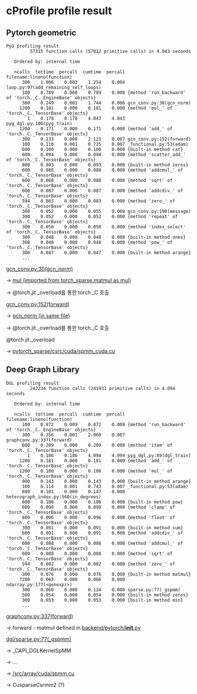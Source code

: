 # cProfile profile result

## Pytorch geometric

```
PyG profiling result
         57315 function calls (57012 primitive calls) in 4.043 seconds

   Ordered by: internal time

   ncalls  tottime  percall  cumtime  percall filename:lineno(function)
      300    1.006    0.003    1.254    0.004 loop.py:97(add_remaining_self_loops)
      100    0.789    0.008    0.789    0.008 {method 'run_backward' of 'torch._C._EngineBase' objects}
      300    0.249    0.001    1.744    0.006 gcn_conv.py:30(gcn_norm)
     1200    0.181    0.000    0.181    0.000 {method 'mul_' of 'torch._C._TensorBase' objects}
        1    0.178    0.178    4.043    4.043 pyg_dgl.py:100(pyg_train)
     1200    0.171    0.000    0.171    0.000 {method 'add_' of 'torch._C._TensorBase' objects}
      300    0.133    0.000    2.123    0.007 gcn_conv.py:152(forward)
      100    0.110    0.001    0.725    0.007 _functional.py:53(adam)
      600    0.100    0.000    0.100    0.000 {built-in method cat}
      600    0.094    0.000    0.094    0.000 {method 'scatter_add_' of 'torch._C._TensorBase' objects}
      800    0.093    0.000    0.093    0.000 {built-in method zeros}
      600    0.088    0.000    0.088    0.000 {method 'addcmul_' of 'torch._C._TensorBase' objects}
      600    0.088    0.000    0.088    0.000 {method 'sqrt' of 'torch._C._TensorBase' objects}
      600    0.087    0.000    0.087    0.000 {method 'addcdiv_' of 'torch._C._TensorBase' objects}
      594    0.083    0.000    0.083    0.000 {method 'zero_' of 'torch._C._TensorBase' objects}
      300    0.052    0.000    0.055    0.000 gcn_conv.py:190(message)
      300    0.052    0.000    0.052    0.000 {method 'repeat' of 'torch._C._TensorBase' objects}
      300    0.050    0.000    0.050    0.000 {method 'index_select' of 'torch._C._TensorBase' objects}
      300    0.048    0.000    0.048    0.000 {built-in method ones}
      300    0.048    0.000    0.048    0.000 {method 'pow_' of 'torch._C._TensorBase' objects}
      300    0.047    0.000    0.047    0.000 {built-in method arange}
      ...
```

[gcn_conv.py:30(gcn_norm)](https://github.com/pyg-team/pytorch_geometric/blob/master/torch_geometric/nn/conv/gcn_conv.py#L30)

-> [mul (imported from torch_sparse.matmul as mul)](https://github.com/rusty1s/pytorch_sparse/blob/master/torch_sparse/matmul.py#L123)

-> @torch.jit._overload를 통한 torch._C 호출

[gcn_conv.py:152(forward)](https://github.com/pyg-team/pytorch_geometric/blob/master/torch_geometric/nn/conv/gcn_conv.py#L154)

-> [gcn_norm (in same file)](https://github.com/pyg-team/pytorch_geometric/blob/c4a2aae63351c6996f2e4b38580981f293918fcb/torch_geometric/nn/conv/gcn_conv.py#L17)

-> @torch.jit._overload를 통한 torch._C 호출

@torch.jit._overload

-> [pytorch_sparse/csrc/cuda/spmm_cuda.cu](https://github.com/rusty1s/pytorch_sparse/blob/master/csrc/cuda/spmm_cuda.cu#L14)

## Deep Graph Library

```
DGL profiling result
         242234 function calls (241931 primitive calls) in 4.094 seconds

   Ordered by: internal time

   ncalls  tottime  percall  cumtime  percall filename:lineno(function)
      100    0.872    0.009    0.872    0.009 {method 'run_backward' of 'torch._C._EngineBase' objects}
      300    0.356    0.001    2.060    0.007 graphconv.py:337(forward)
      600    0.209    0.000    0.209    0.000 {method 'item' of 'torch._C._TensorBase' objects}
        1    0.186    0.186    4.094    4.094 pyg_dgl.py:89(dgl_train)
     1200    0.181    0.000    0.181    0.000 {method 'add_' of 'torch._C._TensorBase' objects}
     1200    0.180    0.000    0.180    0.000 {method 'mul_' of 'torch._C._TensorBase' objects}
      900    0.143    0.000    0.143    0.000 {built-in method arange}
      100    0.114    0.001    0.743    0.007 _functional.py:53(adam)
      600    0.101    0.000    0.147    0.000 heterograph_index.py:560(in_degrees)
      600    0.100    0.000    0.100    0.000 {built-in method pow}
      600    0.098    0.000    0.098    0.000 {method 'clamp' of 'torch._C._TensorBase' objects}
      600    0.096    0.000    0.096    0.000 {method 'float' of 'torch._C._TensorBase' objects}
      300    0.091    0.000    0.091    0.000 {built-in method sum}
      600    0.091    0.000    0.091    0.000 {method 'addcdiv_' of 'torch._C._TensorBase' objects}
      600    0.088    0.000    0.088    0.000 {method 'addcmul_' of 'torch._C._TensorBase' objects}
      600    0.088    0.000    0.088    0.000 {method 'sqrt' of 'torch._C._TensorBase' objects}
      594    0.082    0.000    0.082    0.000 {method 'zero_' of 'torch._C._TensorBase' objects}
      300    0.076    0.000    0.076    0.000 {built-in method matmul}
     7200    0.063    0.000    0.066    0.000 ndarray.py:177(<genexpr>)
      300    0.060    0.000    0.124    0.000 sparse.py:77(_gspmm)
      500    0.054    0.000    0.054    0.000 {built-in method zeros}
      300    0.053    0.000    0.053    0.000 {built-in method min}
      ...
```

[graphconv.py:337(forward)](https://github.com/dmlc/dgl/blob/master/python/dgl/nn/pytorch/conv/graphconv.py#L337)

-> forward - matmul defined in [backend/pytorch/__init__.py](https://github.com/dmlc/dgl/blob/ad61a9a55092849111e4e7277942879fb82c9ed7/tests/backend/pytorch/__init__.py#L66)

[dgl/sparse.py:77(_gspmm)](https://github.com/dmlc/dgl/blob/master/python/dgl/sparse.py#L88)

-> _CAPI_DGLKernelSpMM

-> ...

-> [/src/array/cuda/spmm.cu](https://github.com/dmlc/dgl/blob/master/src/array/cuda/spmm.cu)

-> CusparseCsrmm2 (?)
